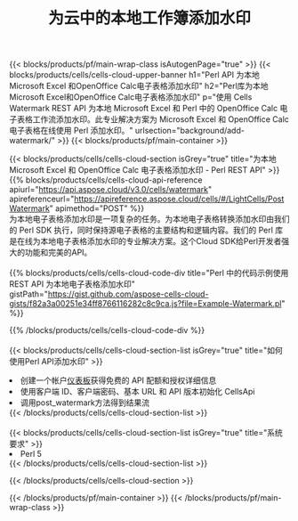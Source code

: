 ﻿---
title: 为云中的本地工作簿添加水印
description: 用于为 Microsoft Excel 和 OpenOffice Calc 添加水印的云 API 和 SDK。 Cells 云API 为本地电子表格添加水印。SDK支持多种开发语言。它们包括 Android、C#、Go、Java、NodeJS、Perl、PHP、Python、Ruby 和 swift。
url: /zh/perl/background/add-watermark/
---
{{< blocks/products/pf/main-wrap-class isAutogenPage="true" >}}
{{< blocks/products/cells/cells-cloud-upper-banner h1="Perl API 为本地Microsoft Excel 和OpenOffice Calc电子表格添加水印" h2="Perl库为本地Microsoft Excel和OpenOffice Calc电子表格添加水印" p="使用 Cells Watermark REST API 为本地 Microsoft Excel 和 Perl 中的 OpenOffice Calc 电子表格工作流添加水印。此专业解决方案为 Microsoft Excel 和 OpenOffice Calc 电子表格在线使用 Perl 添加水印。" urlsection="background/add-watermark/" >}}
{{< blocks/products/pf/main-container >}}

{{< blocks/products/cells/cells-cloud-section isGrey="true" title="为本地 Microsoft Excel 和 OpenOffice Calc 电子表格添加水印 - Perl REST API" >}}
{{% blocks/products/cells/cells-cloud-api-reference apiurl="https://api.aspose.cloud/v3.0/cells/watermark" apireferenceurl="https://apireference.aspose.cloud/cells/#/LightCells/PostWatermark" apimethod="POST" %}}
<br/>
为本地电子表格添加水印是一项复杂的任务。为本地电子表格转换添加水印由我们的 Perl SDK 执行，同时保持源电子表格的主要结构和逻辑内容。我们的 Perl 库是在线为本地电子表格添加水印的专业解决方案。这个Cloud SDK给Perl开发者强大的功能和完美的API。
<br/>
<br/>
{{% blocks/products/cells/cells-cloud-code-div title="Perl 中的代码示例使用 REST API 为本地电子表格添加水印" gistPath="https://gist.github.com/aspose-cells-cloud-gists/f82a3a00251e34ff8766116282c8c9ca.js?file=Example-Watermark.pl" %}}
  
{{% /blocks/products/cells/cells-cloud-code-div %}}
<br/>
<br/>
{{< blocks/products/cells/cells-cloud-section-list isGrey="true" title="如何使用Perl API添加水印" >}}
<li>创建一个帐户<a href="https://dashboard.aspose.cloud/">仪表板</a>获得免费的 API 配额和授权详细信息</li>
<li>使用客户端 ID、客户端密码、基本 URL 和 API 版本初始化 CellsApi</li>
<li>调用post_watermark方法得到结果流</li>
{{< /blocks/products/cells/cells-cloud-section-list >}}
<br/>
<br/>
{{< blocks/products/cells/cells-cloud-section-list isGrey="true" title="系统要求" >}}
<li>Perl 5</li>
{{< /blocks/products/cells/cells-cloud-section-list >}}

{{< /blocks/products/cells/cells-cloud-section >}}

{{< /blocks/products/pf/main-container >}}
{{< /blocks/products/pf/main-wrap-class >}}
